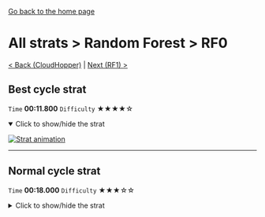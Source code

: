 [Go back to the home page](https://github.com/Doublevil/scbspeedrun)

# All strats > Random Forest > RF0

[< Back (CloudHopper)](https://github.com/Doublevil/scbspeedrun/blob/main/levels/all_lvl/HC/CloudHopper.md) | [Next (RF1) >](https://github.com/Doublevil/scbspeedrun/blob/main/levels/all_lvl/RF/RF1.md)

## Best cycle strat

`Time` **00:11.800** `Difficulty` ★★★★☆
<details open>
  <summary>Click to show/hide the strat</summary>

  [![Strat animation](https://github.com/Doublevil/scbspeedrun/blob/main/media/levels/RF/RF0_BestCycleStrat.webp)](https://github.com/Doublevil/scbspeedrun/blob/main/media/levels/RF/RF0_BestCycleStrat.mp4?raw=true)
</details>

---
## Normal cycle strat

`Time` **00:18.000** `Difficulty` ★★★☆☆
<details>
  <summary>Click to show/hide the strat</summary>

  [![Strat animation](https://github.com/Doublevil/scbspeedrun/blob/main/media/levels/RF/RF0_NormalCycleStrat.webp)](https://github.com/Doublevil/scbspeedrun/blob/main/media/levels/RF/RF0_NormalCycleStrat.mp4?raw=true)
</details>
